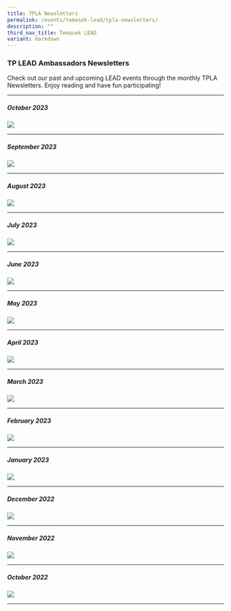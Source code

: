 ```yaml
---
title: TPLA Newsletters
permalink: /events/temasek-lead/tpla-newsletters/
description: ""
third_nav_title: Temasek LEAD
variant: markdown
---
```

### TP LEAD Ambassadors Newsletters

Check out our past and upcoming LEAD events through the monthly TPLA Newsletters. Enjoy reading and have fun participating!

<hr>

##### October 2023
![](/images/Events/Temasek%20LEAD/TPLA%20Newsletters/LA_Issue_13_Oct23.png)
<hr>

##### September 2023
![](/images/Events/Temasek%20LEAD/TPLA%20Newsletters/la%20issue%2012_sept28.png)
<hr>

##### August 2023
![](/images/Events/Temasek%20LEAD/TPLA%20Newsletters/la%20issue%2011_aug23.png)
<hr>

##### July 2023
![](/images/Events/Temasek%20LEAD/TPLA%20Newsletters/la%20issue%2010_jul23.png)
<hr>

##### June 2023
![](/images/Events/Temasek%20LEAD/TPLA%20Newsletters/la%20issue%209_jun23.png)
<hr>

##### May 2023
![](/images/Events/Temasek%20LEAD/TPLA%20Newsletters/la%20issue%208_may23.png)
<hr>

##### April 2023
![](/images/Events/Temasek%20LEAD/TPLA%20Newsletters/la%20issue%207_apr23.png)

<hr>

##### March 2023
![](/images/Events/Temasek%20LEAD/TPLA%20Newsletters/la%20issue%206_mar23.png)

<hr>

##### February 2023
![](/images/Events/Temasek%20LEAD/TPLA%20Newsletters/la%20issue%205_feb23.png)

<hr>

##### January 2023
![](/images/Events/Temasek%20LEAD/TPLA%20Newsletters/la%20issue%204_jan23.png)

<hr>

##### December 2022
![](/images/Events/Temasek%20LEAD/TPLA%20Newsletters/la%20issue%203_dec22.png)

<hr>

##### November 2022
![](/images/Events/Temasek%20LEAD/TPLA%20Newsletters/la%20issue%202_nov22.png)

<hr>

##### October 2022
![](/images/Events/Temasek%20LEAD/TPLA%20Newsletters/la%20issue%201_oct22.png)

<hr>